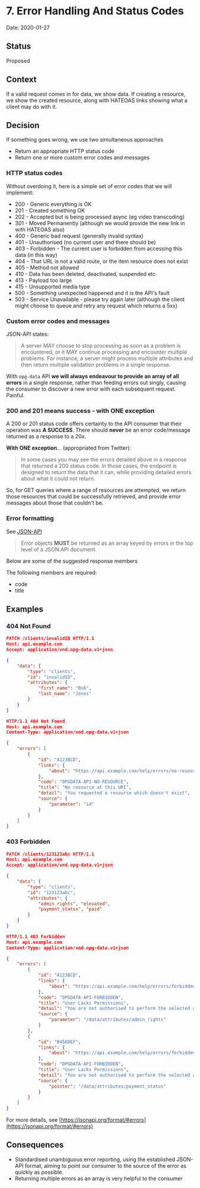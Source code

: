 # 7. Error Handling And Status Codes

Date: 2020-01-27

## Status

Proposed

## Context

If a valid request comes in for data, we show data. If creating a resource, we show the created resource, along with HATEOAS links showing what a client may do with it.

## Decision

If something goes wrong, we use two simultaneous approaches

* Return an appropriate HTTP status code
* Return one or more custom error codes and messages

### HTTP status codes

Without overdoing it, here is a simple set of error codes that we will implement:

* 200 - Generic everything is OK
* 201 - Created something OK
* 202 - Accepted but is being processed async (eg video transcoding)
* 301 - Moved Permanently (although we would provide the new link in with HATEOAS also)
* 400 - Generic bad request (generally invalid syntax)
* 401 - Unauthorised (no current user and there should be)
* 403 - Forbidden - The current user is forbidden from accessing this data (in this way)
* 404 - That URL is not a valid route, or the item resource does not exist
* 405 - Method not allowed
* 410 - Data has been deleted, deactivated, suspended etc
* 413 - Payload too large
* 415 - Unsupported media type
* 500 - Something unexpected happened and it is the API's fault
* 503 - Service Unavailable - please try again later (although the client might choose to queue and retry any request which returns a 5xx)

### Custom error codes and messages

JSON-API states:
> A server MAY choose to stop processing as soon as a problem is encountered, or it MAY continue processing and encounter multiple problems. For instance, a server might process multiple attributes and then return multiple validation problems in a single response.

With `opg-data` API **we will always endeavour to provide an array of all errors** in a single response, rather than feeding errors out singly, causing the consumer to discover a new error with each subsequent request. Painful.

### <a name="errors-in-20x"></a> 200 and 201 means success - with ONE exception

A 200 or 201 status code offers certainty to the API consumer that their operation was **A SUCCESS**. There should **never** be an error code/message returned as a response to a 20x.

**With ONE exception**... (appropriated from Twitter):

> In some cases you may see the errors detailed above in a response that returned a 200 status code. In those cases, the endpoint is designed to return the data that it can, while providing detailed errors about what it could not return.

So, for GET queries where a range of resources are attempted, we return those resources that could be successfully retrieved, and provide error messages about those that couldn't be.

### Error formatting

See [JSON-API](https://jsonapi.org/format/#errors)

> Error objects **MUST** be returned as an array keyed by errors in the top level of a JSON:API document.

Below are some of the suggested response members

The following members are required:

* code
* title

## Examples

### 404 Not Found

```json
PATCH /clients/invalidID HTTP/1.1
Host: api.example.com
Accept: application/vnd.opg-data.v1+json

{
    "data": {
        "type": "clients",
        "id": "invalidID",
        "attributes": {
            "first_name": "Bob",
            "last_name": "Jones"
        }
    }
}
```

```json
HTTP/1.1 404 Not Found
Host: api.example.com
Content-Type: application/vnd.opg-data.v1+json

{
    "errors": [
        {
            "id": "A123BCD",
            "links": {
                "about": "https://api.example.com/help/errors/no-resource"
            },
            "code": "OPGDATA-API-NO-RESOURCE",
            "title": "No resource at this URI",
            "detail": "You requested a resource which doesn't exist",
            "source": {
                "parameter": "id"
            }
        }
    ]
}
```

### 403 Forbidden

```json
PATCH /clients/123123abc HTTP/1.1
Host: api.example.com
Accept: application/vnd.opg-data.v1+json

{
    "data": {
        "type": "clients",
        "id": "123123abc",
        "attributes": {
            "admin_rights", "elevated",
            "payment_status", "paid"
        }
    }
}
```

```json
HTTP/1.1 403 Forbidden
Host: api.example.com
Content-Type: application/vnd.opg-data.v1+json

{
    "errors": [
        {
            "id": "A123BCD",
            "links": {
                "about": "https://api.example.com/help/errors/forbidden"
            },
            "code": "OPGDATA-API-FORBIDDEN",
            "title": "User Lacks Permissions",
            "detail": "You are not authorised to perform the selected action(s) on this resource",
            "source": {
                "parameter": "/data/attributes/admin_rights"
            }
        },
        {
            "id": "B456DEF",
            "links": {
                "about": "https://api.example.com/help/errors/forbidden"
            },
            "code": "OPGDATA-API-FORBIDDEN",
            "title": "User Lacks Permissions",
            "detail": "You are not authorised to perform the selected action(s) on this resource",
            "source": {
                "pointer": "/data/attributes/payment_status"
            }
        }
    ]
}
```

For more details, see [https://jsonapi.org/format/#errors](https://jsonapi.org/format/#errors)

## Consequences

* Standardised unambiguous error reporting, using the established JSON-API format, aiming to point our consumer to the source of the error as quickly as possible.
* Returning multiple errors as an array is very helpful to the consumer

